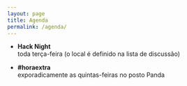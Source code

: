 ```yaml
---
layout: page
title: Agenda
permalink: /agenda/
---
```


* **Hack Night** <br />
toda terça-feira (o local é definido na lista de discussão)


* **#horaextra** <br />
exporadicamente as quintas-feiras no posto Panda
